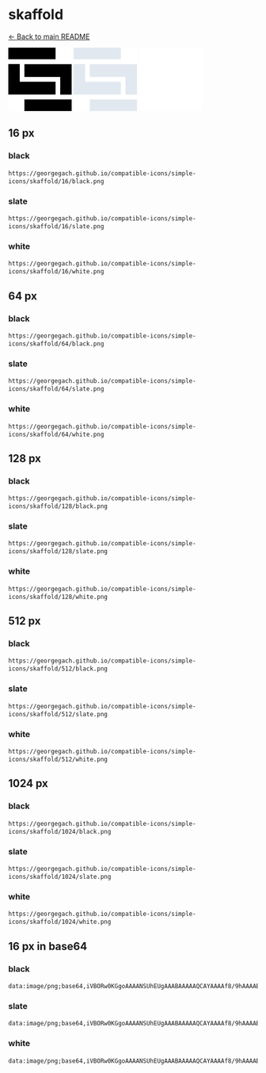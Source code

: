 # skaffold

[← Back to main README](../../README.md)


<img src="./128/black.png" width="128" alt="skaffold black icon" />
<img src="./128/slate.png" width="128" alt="skaffold slate icon" />
<img src="./128/white.png" width="128" alt="skaffold white icon" />

## 16 px

### black
```
https://georgegach.github.io/compatible-icons/simple-icons/skaffold/16/black.png
```

### slate
```
https://georgegach.github.io/compatible-icons/simple-icons/skaffold/16/slate.png
```

### white
```
https://georgegach.github.io/compatible-icons/simple-icons/skaffold/16/white.png
```

## 64 px

### black
```
https://georgegach.github.io/compatible-icons/simple-icons/skaffold/64/black.png
```

### slate
```
https://georgegach.github.io/compatible-icons/simple-icons/skaffold/64/slate.png
```

### white
```
https://georgegach.github.io/compatible-icons/simple-icons/skaffold/64/white.png
```

## 128 px

### black
```
https://georgegach.github.io/compatible-icons/simple-icons/skaffold/128/black.png
```

### slate
```
https://georgegach.github.io/compatible-icons/simple-icons/skaffold/128/slate.png
```

### white
```
https://georgegach.github.io/compatible-icons/simple-icons/skaffold/128/white.png
```

## 512 px

### black
```
https://georgegach.github.io/compatible-icons/simple-icons/skaffold/512/black.png
```

### slate
```
https://georgegach.github.io/compatible-icons/simple-icons/skaffold/512/slate.png
```

### white
```
https://georgegach.github.io/compatible-icons/simple-icons/skaffold/512/white.png
```

## 1024 px

### black
```
https://georgegach.github.io/compatible-icons/simple-icons/skaffold/1024/black.png
```

### slate
```
https://georgegach.github.io/compatible-icons/simple-icons/skaffold/1024/slate.png
```

### white
```
https://georgegach.github.io/compatible-icons/simple-icons/skaffold/1024/white.png
```

## 16 px in base64

### black
```
data:image/png;base64,iVBORw0KGgoAAAANSUhEUgAAABAAAAAQCAYAAAAf8/9hAAAABmJLR0QA/wD/AP+gvaeTAAAAqklEQVQ4jZXSywpBURTG8R+dXMobKAPP4L2UF/AMXsxYwkiZGIncCgM7Ttqc5V+rXd/uW3tddg1X3MTYolsWihRRTp9CgQ2OwQS1Px6LZ1zhjAMGmKIR9DfhnmKexGVJq4z6t6xRchsYo1PhG6EH5QqaGFaY95h4zuxFuF+sk2fuxwx+cf4UCixyF1+4pHOHmT8HniX3NVee/UVo59Z4Rz9aQS5By7vXKuoPmUA0+S4oWZsAAAAASUVORK5CYII=
```

### slate
```
data:image/png;base64,iVBORw0KGgoAAAANSUhEUgAAABAAAAAQCAYAAAAf8/9hAAAABmJLR0QA/wD/AP+gvaeTAAAA5UlEQVQ4jZWSQUoDQRBF328aR0GI7iLCiJ7BewlewCvoAbySa0EJZEASQcggik7E+S7cJNMylH/54XU9ukrNc/vlnp5AJL3U08nxZpcxWYrgAP4cNhlpAf6I8YRHhaNm2c4Enc17fXRwPl+s7lJKOyEhu8rAqQHEA4Ckie2zqEEqlEQVhQHysPg2V8L7Y5DMJVK9bWBX8+XqYgw2ejuZHt4gdaWBVAuuxyYn8QTcbnVjQGFgumGXgUdtKI2l7/v170u8Styb/334nylOs1m2M4SD+F6xRsCY4CG5vAPQru11aH4i/QDlFEx5faEn8AAAAABJRU5ErkJggg==
```

### white
```
data:image/png;base64,iVBORw0KGgoAAAANSUhEUgAAABAAAAAQCAYAAAAf8/9hAAAABmJLR0QA/wD/AP+gvaeTAAAAt0lEQVQ4jZWSQQoCMQxFX4biKAgeQBD0DN5L8AKewYu5FhVXghtXougo+F1MRRmrk3lQSlP+b5rEJN2BBz4OZtb/DIS4vFyrgQDsgYvTwBo85nSUtAUK4GxmY0kLoOXU5wEYxsM67j1g5M0gS7l6xZDuwAzo1uimwKCaQS5pUiM+mdmcsmYlasYualavQKoG/yiqgQBsUhc/uMX9CCxpWPAkX6MZB0tOfSfVRtFgkFIGbd5/rSN7AmiGY03lC0MbAAAAAElFTkSuQmCC
```

